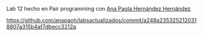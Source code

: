 Lab 12 hecho en Pair programming con [Ana Paola Hernández Hernández](mailto:a01276728@tec.mx)

https://github.com/anapaoh/labsactualizados/commit/a248a2353252120318807a315b4af7dbecc3212a  
